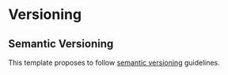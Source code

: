 # Versioning

## Semantic Versioning

This template proposes to follow [semantic versioning][] guidelines.

[semantic versioning]: https://semver.org
